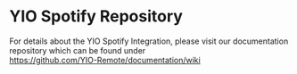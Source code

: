 # YIO Spotify Repository

For details about the YIO Spotify Integration, please visit our documentation repository which can be found under  
https://github.com/YIO-Remote/documentation/wiki
